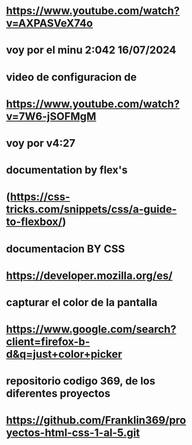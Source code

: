 #   https://www.youtube.com/watch?v=AXPASVeX74o</h3>
#   voy por el minu 2:042 16/07/2024

# video de configuracion de 
# https://www.youtube.com/watch?v=7W6-jSOFMgM
# voy por  v4:27


#   documentation by flex's
#   (https://css-tricks.com/snippets/css/a-guide-to-flexbox/)
#   documentacion BY CSS
#   https://developer.mozilla.org/es/
#   capturar el color de la pantalla
#   https://www.google.com/search?client=firefox-b-d&q=just+color+picker

# repositorio codigo 369, de los diferentes proyectos
# https://github.com/Franklin369/proyectos-html-css-1-al-5.git

